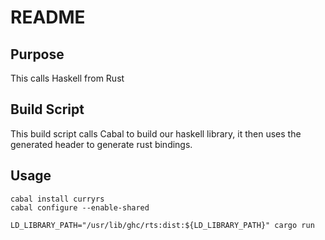 # README

## Purpose
 
This calls Haskell from Rust

## Build Script

This build script calls Cabal to build our haskell library, it then uses the generated header to generate rust bindings.

## Usage

```
cabal install curryrs
cabal configure --enable-shared

LD_LIBRARY_PATH="/usr/lib/ghc/rts:dist:${LD_LIBRARY_PATH}" cargo run
```
